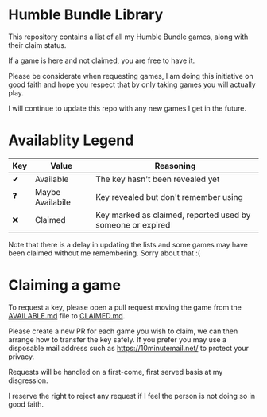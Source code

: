 Humble Bundle Library
=====================

This repository contains a list of all my Humble Bundle games, along with their claim status.

If a game is here and not claimed, you are free to have it.

Please be considerate when requesting games, I am doing this initiative on good faith and hope you respect that by only taking games you will actually play.

I will continue to update this repo with any new games I get in the future.

# Availablity Legend

| Key | Value | Reasoning |
|-----|-------|----------------|
| ✔ | Available | The key hasn't been revealed yet |
| ❓ | Maybe Availabile | Key revealed but don't remember using |
| ❌ | Claimed | Key marked as claimed, reported used by someone or expired |

Note that there is a delay in updating the lists and some games may have been claimed without me remembering. Sorry about that :(

# Claiming a game

To request a key, please open a pull request moving the game from the [AVAILABLE.md](/AVAILABLE.md) file to [CLAIMED.md](/CLAIMED.md).

Please create a new PR for each game you wish to claim, we can then arrange how to transfer the key safely. If you prefer you may use a disposable mail address such as https://10minutemail.net/ to protect your privacy.

Requests will be handled on a first-come, first served basis at my disgression.

I reserve the right to reject any request if I feel the person is not doing so in good faith.
